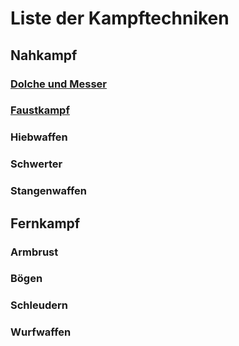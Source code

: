 # Liste der Kampftechniken
## Nahkampf
 
 
### [Dolche und Messer](https://github.com/Inkspill-Quatterpillard/Sinners-and-Saints-PnP/blob/main/Kampftechniken%20Dolche%20und%20Messer.md)
 
 
### [Faustkampf](https://github.com/Inkspill-Quatterpillard/Sinners-and-Saints-PnP/blob/main/Kampftechniken%20Faustkampf.md)
 
 
### Hiebwaffen
 
 
### Schwerter
 
 
### Stangenwaffen
 
 
## Fernkampf
 
 
### Armbrust
 
 
### Bögen
 
 
### Schleudern
 
 
### Wurfwaffen
